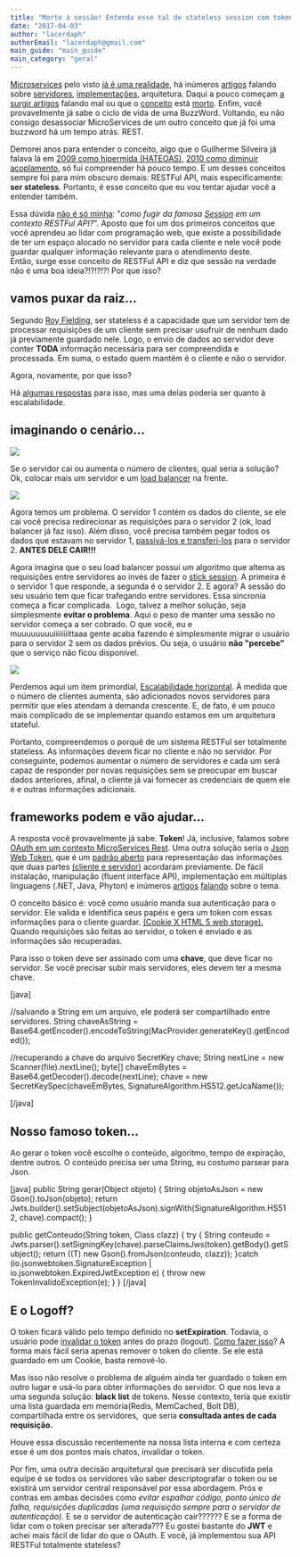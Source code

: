 ```yaml
---
title: "Morte à sessão! Entenda esse tal de stateless session com tokens"
date: "2017-04-03"
author: "lacerdaph"
authorEmail: "lacerdaph@gmail.com"
main_guide: "main_guide"
main_category: "geral"
---
```


[Microservices](https://blog.caelum.com.br/arquitetura-de-microservicos-ou-monolitica/) pelo visto [já é uma realidade](http://hipsters.tech/microservicos-hipsters-17/), há inúmeros [artigos](https://blog.caelum.com.br/conheca-o-kumuluzee-seu-novo-framework-para-microservices/) falando sobre [servidores](https://blog.caelum.com.br/introducao-aos-microservices-com-spark-retorno-de-dados-dos-correios/), [implementações](https://blog.caelum.com.br/micro-profile-javaee-com-wildfly-swarm/), arquitetura. Daqui a pouco começam [a surgir artigos](http://basho.com/posts/technical/microservices-please-dont/) falando mal ou que o [conceito](https://www.ciklum.com/blog/the-good-the-bad-and-the-ugly-of-microservice-architecture/) está [morto](https://martinfowler.com/articles/is-tdd-dead/). Enfim, você provavelmente já sabe o ciclo de vida de uma BuzzWord. Voltando, eu não consigo desassociar MicroServices de um outro conceito que já foi uma buzzword há um tempo atrás. REST.

Demorei anos para entender o conceito, algo que o Guilherme Silveira já falava lá em [2009 como hipermída (HATEOAS)](https://blog.caelum.com.br/hipermidia-e-contratos-dinamicos-menor-acoplamento/), [2010 como diminuir acoplamento,](https://blog.caelum.com.br/diminuindo-acoplamento-de-sistemas-com-rest-e-video/) só fui compreender há pouco tempo. E um desses conceitos sempre foi para mim obscuro demais: RESTFul API, mais especificamente: **ser stateless**. Portanto, é esse conceito que eu vou tentar ajudar você a entender também.

Essa dúvida [não é só minha](http://stackoverflow.com/questions/34130036/how-to-understand-restful-api-is-stateless): "_como fugir da famosa [Session](http://stackoverflow.com/questions/3105296/if-rest-applications-are-supposed-to-be-stateless-how-do-you-manage-sessions) em um contexto RESTFul API?_". Aposto que foi um dos primeiros conceitos que você aprendeu ao lidar com programação web, que existe a possibilidade de ter um espaço alocado no servidor para cada cliente e nele você pode guardar qualquer informação relevante para o atendimento deste. Então, surge esse conceito de RESTFul API e diz que sessão na verdade não é uma boa ideia?!?!?!?! Por que isso?

## vamos puxar da raiz...

Segundo [Roy Fielding](https://www.ics.uci.edu/~fielding/pubs/dissertation/top.htm), ser stateless é a capacidade que um servidor tem de processar requisições de um cliente sem precisar usufruir de nenhum dado já previamente guardado nele. Logo, o envio de dados ao servidor deve conter **TODA** informação necessária para ser compreendida e processada. Em suma, o estado quem mantém é o cliente e não o servidor.

Agora, novamente, por que isso?

Há [algumas respostas](https://brockallen.com/2012/04/07/think-twice-about-using-session-state/) para isso, mas uma delas poderia ser quanto à escalabilidade.

## imaginando o cenário...

[![](https://blog.caelum.com.br/wp-content/uploads/2017/03/Screen-Shot-2017-03-28-at-10.28.27-PM-90x300.png)](https://blog.caelum.com.br/wp-content/uploads/2017/03/Screen-Shot-2017-03-28-at-10.28.27-PM.png)

Se o servidor cai ou aumenta o número de clientes, qual seria a solução? Ok, colocar mais um servidor e um [load balancer](https://httpd.apache.org/docs/2.4/mod/mod_proxy_balancer.html) na frente.

[![](https://blog.caelum.com.br/wp-content/uploads/2017/03/Screen-Shot-2017-03-28-at-10.28.40-PM-189x300.png)](https://blog.caelum.com.br/wp-content/uploads/2017/03/Screen-Shot-2017-03-28-at-10.28.40-PM.png)

Agora temos um problema. O servidor 1 contém os dados do cliente, se ele cai você precisa redirecionar as requisições para o servidor 2 (ok, load balancer já faz isso). Além disso, você precisa também pegar todos os dados que estavam no servidor 1, [passivá-los e transferí-los](http://stackoverflow.com/questions/10494431/sticky-and-non-sticky-sessions) para o servidor 2. **ANTES DELE CAIR!!!**

Agora imagina que o seu load balancer possui um algoritmo que alterna as requisições entre servidores ao invés de fazer o [stick session](http://stackoverflow.com/questions/1040025/difference-between-session-affinity-and-sticky-session). A primeira é o servidor 1 que responde, a segunda é o servidor 2. E agora? A sessão do seu usuário tem que ficar trafegando entre servidores. Essa sincronia começa a ficar complicada.  Logo, talvez a melhor solução, seja simplesmente **evitar o problema**. Aqui o peso de manter uma sessão no servidor começa a ser cobrado. O que você, eu e muuuuuuuuiiiiiiiittaaa gente acaba fazendo é simplesmente migrar o usuário para o servidor 2 sem os dados prévios. Ou seja, o usuário **não "percebe"** que o serviço não ficou disponível.

[![](https://blog.caelum.com.br/wp-content/uploads/2017/03/Screen-Shot-2017-03-28-at-10.28.46-PM-171x300.png)](https://blog.caelum.com.br/wp-content/uploads/2017/03/Screen-Shot-2017-03-28-at-10.28.46-PM.png)

Perdemos aqui um item primordial, [Escalabilidade horizontal](http://ntakashi.net/entendendo-o-que-e-escalabilidade/). À medida que o número de clientes aumenta, são adicionados novos servidores para permitir que eles atendam à demanda crescente. E, de fato, é um pouco mais complicado de se implementar quando estamos em um arquitetura stateful.

Portanto, compreendemos o porquê de um sistema RESTFul ser totalmente stateless. As informações devem ficar no cliente e não no servidor. Por conseguinte, podemos aumentar o número de servidores e cada um será capaz de responder por novas requisições sem se preocupar em buscar dados anteriores, afinal, o cliente já vai fornecer as credenciais de quem ele é e outras informações adicionais.

## frameworks podem e vão ajudar...

A resposta você provavelmente já sabe. **Token**! Já, inclusive, falamos sobre [OAuth em um contexto MicroServices Rest](https://blog.caelum.com.br/autenticacao-rest-oauth2-em-java-com-apache-oltu/). Uma outra solução seria o [Json Web Token](https://jwt.io/), que é um [padrão aberto](https://tools.ietf.org/html/rfc7519) para representação das informações que duas partes [(cliente e servidor)](https://dzone.com/articles/jwtjson-web-tokens-are-better-than-session-cookies?edition=290898&utm_source=Spotlight&utm_medium=email&utm_campaign=web%20dev%202017-04-13) acordaram previamente. De fácil instalação, manipulação (fluent interface API), implementação em múltiplas linguagens (.NET, Java, Phyton) e inúmeros [artigos](http://jonatan.nilsson.is/stateless-tokens-with-jwt/) [falando](https://medium.com/vandium-software/5-easy-steps-to-understanding-json-web-tokens-jwt-1164c0adfcec) sobre o tema.

O conceito básico é: você como usuário manda sua autenticação para o servidor. Ele valida e identifica seus papéis e gera um token com essas informações para o cliente guardar. [(Cookie X HTML 5 web storage).](https://stormpath.com/blog/where-to-store-your-jwts-cookies-vs-html5-web-storage) Quando requisições são feitas ao servidor, o token é enviado e as informações são recuperadas.

Para isso o token deve ser assinado com uma **chave**, que deve ficar no servidor. Se você precisar subir mais servidores, eles devem ter a mesma chave.

\[java\]

//salvando a String em um arquivo, ele poderá ser compartilhado entre servidores. String chaveAsString = Base64.getEncoder().encodeToString(MacProvider.generateKey().getEncoded());

//recuperando a chave do arquivo SecretKey chave; String nextLine = new Scanner(file).nextLine(); byte\[\] chaveEmBytes = Base64.getDecoder().decode(nextLine); chave = new SecretKeySpec(chaveEmBytes, SignatureAlgorithm.HS512.getJcaName());

\[/java\]

## Nosso famoso token...

Ao gerar o token você escolhe o conteúdo, algoritmo, tempo de expiração, dentre outros. O conteúdo precisa ser uma String, eu costumo parsear para Json.

\[java\] public String gerar(Object objeto) { String objetoAsJson = new Gson().toJson(objeto); return Jwts.builder().setSubject(objetoAsJson).signWith(SignatureAlgorithm.HS512, chave).compact(); }

public <T> getConteudo(String token, Class<T> clazz) { try { String conteudo = Jwts.parser().setSigningKey(chave).parseClaimsJws(token).getBody().getSubject(); return ((T) new Gson().fromJson(conteudo, clazz)); }catch (io.jsonwebtoken.SignatureException | io.jsonwebtoken.ExpiredJwtException e) { throw new TokenInvalidoException(e); } } \[/java\]

## E o Logoff?

O token ficará válido pelo tempo definido no **setExpiration**. Todavia, o usuário pode [invalidar o token](http://stackoverflow.com/questions/28759590/best-practices-to-invalidate-jwt-while-changing-passwords-and-logout-in-node-js) antes do prazo (logout). [Como fazer isso](http://stackoverflow.com/questions/21978658/invalidating-json-web-tokens)? A forma mais fácil seria apenas remover o token do cliente. Se ele está guardado em um Cookie, basta remové-lo.

Mas isso não resolve o problema de alguém ainda ter guardado o token em outro lugar e usá-lo para obter informações do servidor. O que nos leva a uma segunda solução: **black list** de tokens. Nesse contexto, teria que existir uma lista guardada em memória(Redis, MemCached, Bolt DB), compartilhada entre os servidores,  que seria **consultada antes de cada requisição.**

Houve essa discussão recentemente na nossa lista interna e com certeza esse é um dos pontos mais chatos, invalidar o token.

Por fim, uma outra decisão arquitetural que precisará ser discutida pela equipe é se todos os servidores vão saber descriptografar o token ou se existirá um servidor central responsável por essa abordagem. Prós e contras em ambas decisões como _evitar espalhar código, ponto único de falha, requisições duplicadas (uma requisição sempre para o servidor de autenticação)_. E se o servidor de autenticação cair?????? E se a forma de lidar com o token precisar ser alterada??? Eu gostei bastante do **JWT** e achei mais fácil de lidar do que o OAuth. E você, já implementou sua API RESTFul totalmente stateless?
